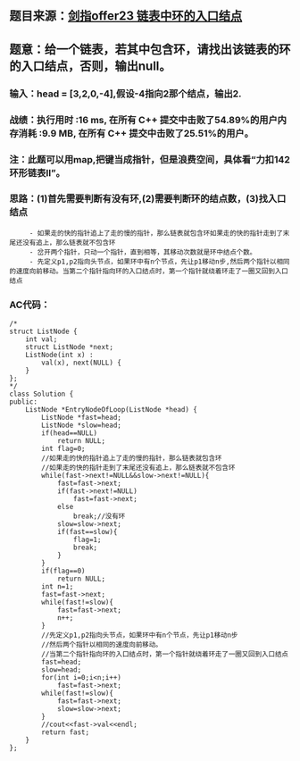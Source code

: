## 题目来源：[剑指offer23 链表中环的入口结点](https://www.nowcoder.com/practice/253d2c59ec3e4bc68da16833f79a38e4?tpId=13&tqId=11208&tPage=1&rp=1&ru=/ta/coding-interviews&qru=/ta/coding-interviews/question-ranking)

## 题意：给一个链表，若其中包含环，请找出该链表的环的入口结点，否则，输出null。

### 输入：head = [3,2,0,-4],假设-4指向2那个结点，输出2. 

### 战绩：执行用时 :16 ms, 在所有 C++ 提交中击败了54.89%的用户内存消耗 :9.9 MB, 在所有 C++ 提交中击败了25.51%的用户。

### 注：此题可以用map,把键当成指针，但是浪费空间，具体看“力扣142 环形链表II”。

### 思路：(1)首先需要判断有没有环,(2)需要判断环的结点数，(3)找入口结点
         - 如果走的快的指针追上了走的慢的指针，那么链表就包含环如果走的快的指针走到了末尾还没有追上，那么链表就不包含环
         - 岔开两个指针，只动一个指针，直到相等，其移动次数就是环中结点个数。
         - 先定义p1,p2指向头节点，如果环中有n个节点，先让p1移动n步,然后两个指针以相同的速度向前移动。当第二个指针指向环的入口结点时，第一个指针就绕着环走了一圈又回到入口结点
        
### AC代码：

```
/*
struct ListNode {
    int val;
    struct ListNode *next;
    ListNode(int x) :
        val(x), next(NULL) {
    }
};
*/
class Solution {
public:
    ListNode *EntryNodeOfLoop(ListNode *head) {
        ListNode *fast=head;
        ListNode *slow=head;
        if(head==NULL)
            return NULL;
        int flag=0;
        //如果走的快的指针追上了走的慢的指针，那么链表就包含环
        //如果走的快的指针走到了末尾还没有追上，那么链表就不包含环
        while(fast->next!=NULL&&slow->next!=NULL){
            fast=fast->next;
            if(fast->next!=NULL)
                fast=fast->next;
            else
                break;//没有环
            slow=slow->next;
            if(fast==slow){
                flag=1;
                break;
            }
        }
        if(flag==0)
            return NULL;
        int n=1;
        fast=fast->next;
        while(fast!=slow){
            fast=fast->next;
            n++;
        }
        //先定义p1,p2指向头节点，如果环中有n个节点，先让p1移动n步
        //然后两个指针以相同的速度向前移动。
        //当第二个指针指向环的入口结点时，第一个指针就绕着环走了一圈又回到入口结点
        fast=head;
        slow=head;
        for(int i=0;i<n;i++)
            fast=fast->next;
        while(fast!=slow){
            fast=fast->next;
            slow=slow->next;
        }
        //cout<<fast->val<<endl;
        return fast;
    }
};
```
